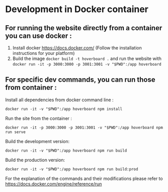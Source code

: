 # Development in Docker container

## For running the website directly from a container you can use docker : 

1. Install docker https://docs.docker.com/ (Follow the installation instructions for your platform)
2. Build the image `docker build -t hoverboard .` and run the website with `docker run -it -p 3000:3000 -p 3001:3001 -v "$PWD":/app hoverboard`  

## For specific dev commands, you can run those from container : 

Install all dependencies from docker command line :

    docker run -it -v "$PWD":/app hoverboard npm install
    
Run the site from the container : 

    docker run -it -p 3000:3000 -p 3001:3001 -v "$PWD":/app hoverboard npm run serve

Build the development version:

    docker run -it -v "$PWD":/app hoverboard npm run build

Build the production version:

    docker run -it -v "$PWD":/app hoverboard npm run build:prod

For the explanation of the commands and their modifications please refer to https://docs.docker.com/engine/reference/run
